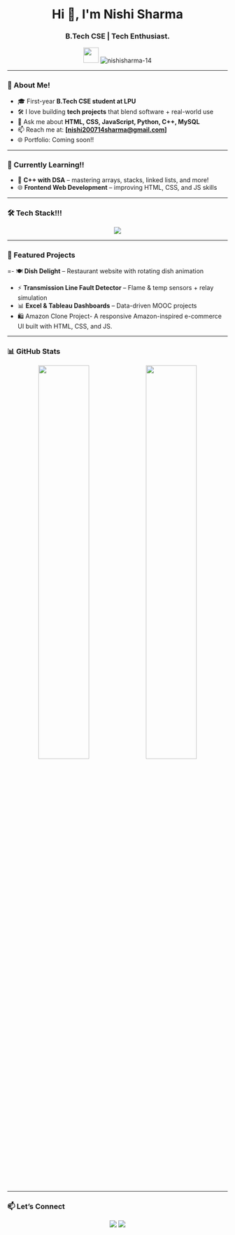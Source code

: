 
<h1 align="center">Hi 👋, I'm Nishi Sharma</h1>  
<h3 align="center">B.Tech CSE | Tech Enthusiast.</h3>
 
<p align="center">
  <img src="https://media.giphy.com/media/hvRJCLFzcasrR4ia7z/giphy.gif" width="35px">
  <img src="https://komarev.com/ghpvc/?username=nishi-sharma22&label=Profile%20views&color=0e75b6&style=flat" alt="nishisharma-14" /> 
</p> 
 
---

### 📌 About Me!

- 🎓 First-year **B.Tech CSE student at LPU**
- 🛠️ I love building **tech projects** that blend software + real-world use
- 💬 Ask me about **HTML, CSS, JavaScript, Python, C++, MySQL**
- 📫 Reach me at:  **[nishi200714sharma@gmail.com]**
- 🌐 Portfolio: Coming soon!!

---

### 🚧 Currently Learning!!

- 🧠 **C++ with DSA** – mastering arrays, stacks, linked lists, and more!
- 🌐 **Frontend Web Development** – improving HTML, CSS, and JS skills
---

### 🛠️ Tech Stack!!!

<p align="center">
<img src="https://skillicons.dev/icons?i=html,css,javascript,c,cpp,python,mysql,postgresql,github,vscode,gcp,jenkins&perline=8&theme=dark" />
</p>

---

### 🌟 Featured Projects

=- 🍽️ **Dish Delight** – Restaurant website with rotating dish animation  
- ⚡ **Transmission Line Fault Detector** – Flame & temp sensors + relay simulation 
- 📊 **Excel & Tableau Dashboards** – Data-driven MOOC projects
- 🛍️ Amazon Clone Project- A responsive Amazon-inspired e-commerce UI built with HTML, CSS, and JS.

---

### 📊 GitHub Stats
<p align="center">
  <img src="https://github-readme-stats.vercel.app/api?username=nishisharma-14&show_icons=true&theme=dracula" width="48%" />
  <img src="https://github-readme-streak-stats.herokuapp.com/?user=nishisharma-14&theme=radical" width="48%" />
</p>


---

### 📫 Let’s Connect

<p align="center">
  <a href="nishi200714sharma.com"><img src="https://img.shields.io/badge/Gmail-D14836?style=for-the-badge&logo=gmail&logoColor=white"/></a>
  <a href="https://www.linkedin.com/in/nishi-sharma14"><img src="https://img.shields.io/badge/LinkedIn-blue?style=for-the-badge&logo=linkedin&logoColor=white"/></a>
</p>

